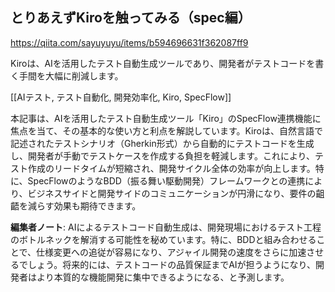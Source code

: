 ## とりあえずKiroを触ってみる（spec編）

https://qiita.com/sayuyuyu/items/b594696631f362087ff9

Kiroは、AIを活用したテスト自動生成ツールであり、開発者がテストコードを書く手間を大幅に削減します。

[[AIテスト, テスト自動化, 開発効率化, Kiro, SpecFlow]]

本記事は、AIを活用したテスト自動生成ツール「Kiro」のSpecFlow連携機能に焦点を当て、その基本的な使い方と利点を解説しています。Kiroは、自然言語で記述されたテストシナリオ（Gherkin形式）から自動的にテストコードを生成し、開発者が手動でテストケースを作成する負担を軽減します。これにより、テスト作成のリードタイムが短縮され、開発サイクル全体の効率が向上します。特に、SpecFlowのようなBDD（振る舞い駆動開発）フレームワークとの連携により、ビジネスサイドと開発サイドのコミュニケーションが円滑になり、要件の齟齬を減らす効果も期待できます。

**編集者ノート**: AIによるテストコード自動生成は、開発現場におけるテスト工程のボトルネックを解消する可能性を秘めています。特に、BDDと組み合わせることで、仕様変更への追従が容易になり、アジャイル開発の速度をさらに加速させるでしょう。将来的には、テストコードの品質保証までAIが担うようになり、開発者はより本質的な機能開発に集中できるようになる、と予測します。